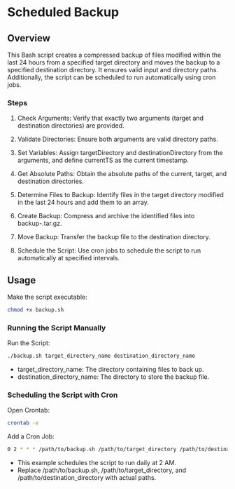 # Scheduled Backup

## Overview

This Bash script creates a compressed backup of files modified within the last 24 hours from a specified target directory and moves the backup to a specified destination directory. It ensures valid input and directory paths. Additionally, the script can be scheduled to run automatically using cron jobs.

### Steps
1. Check Arguments: Verify that exactly two arguments (target and destination directories) are provided.

2. Validate Directories: Ensure both arguments are valid directory paths.

3. Set Variables: Assign targetDirectory and destinationDirectory from the arguments, and define currentTS as the current timestamp.

4. Get Absolute Paths: Obtain the absolute paths of the current, target, and destination directories.

5. Determine Files to Backup: Identify files in the target directory modified in the last 24 hours and add them to an array.

6. Create Backup: Compress and archive the identified files into backup-<timestamp>.tar.gz.

7. Move Backup: Transfer the backup file to the destination directory.

8. Schedule the Script: Use cron jobs to schedule the script to run automatically at specified intervals.

## Usage

Make the script executable:
```bash
chmod +x backup.sh
```

### Running the Script Manually

Run the Script:
```bash
./backup.sh target_directory_name destination_directory_name
```
- target_directory_name: The directory containing files to back up.
- destination_directory_name: The directory to store the backup file.

### Scheduling the Script with Cron

Open Crontab:
```bash
crontab -e
```

Add a Cron Job:
```bash
0 2 * * * /path/to/backup.sh /path/to/target_directory /path/to/destination_directory
```
- This example schedules the script to run daily at 2 AM.
- Replace /path/to/backup.sh, /path/to/target_directory, and /path/to/destination_directory with actual paths.




